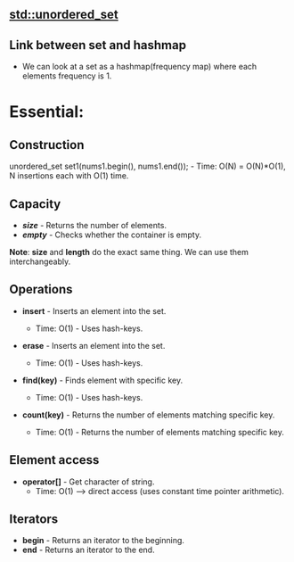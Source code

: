 ## [std::unordered_set](https://en.cppreference.com/w/cpp/container/unordered_set.html)

## Link between set and hashmap
- We can look at a set as a hashmap(frequency map) where each elements frequency is 1.
  
# Essential:

## Construction
  unordered_set<int> set1(nums1.begin(), nums1.end());
    - Time: O(N) = O(N)*O(1), N insertions each with O(1) time.

## Capacity

- ***size*** - Returns the number of elements.
- ***empty*** - Checks whether the container is empty.

**Note**: **size** and **length** do the exact same thing. We can use them interchangeably.

## Operations

- **insert** - Inserts an element into the set.
  - Time: O(1) - Uses hash-keys.

- **erase** - Inserts an element into the set.
  - Time: O(1) - Uses hash-keys.
 
- **find(key)** - Finds element with specific key.
  - Time: O(1) - Uses hash-keys.
 
- **count(key)** - Returns the number of elements matching specific key.
  - Time: O(1) - Returns the number of elements matching specific key.


## Element access

- **operator[]** - Get character of string.
  - Time: O(1) --> direct access (uses constant time pointer arithmetic).

## Iterators
- **begin** - Returns an iterator to the beginning.
- **end** - Returns an iterator to the end.
